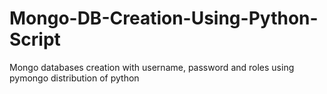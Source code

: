 # Mongo-DB-Creation-Using-Python-Script
Mongo databases creation with username, password and roles using pymongo distribution of python
